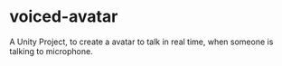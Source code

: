 # voiced-avatar
A Unity Project, to create a avatar to talk in real time, when someone is talking to microphone.
